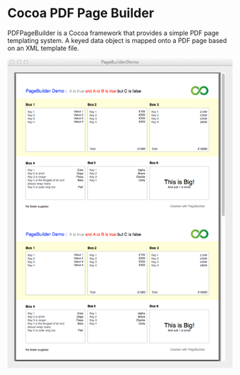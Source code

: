 Cocoa PDF Page Builder
======================

PDFPageBuilder is a Cocoa framework that provides a simple PDF page templating system. A keyed data object is mapped onto a PDF page based on an XML template file.

![PDFPageBuilder image](./Documents/PageBuilderDemoApp.png?raw=true )




